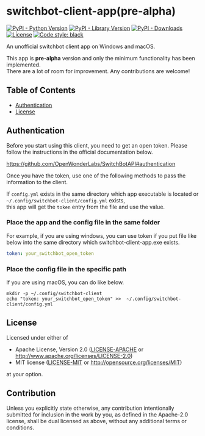 # switchbot-client-app(pre-alpha)

[![PyPI - Python Version](https://img.shields.io/pypi/pyversions/switchbot-client-app.svg)](https://pypi.org/project/switchbot-client-app/)
[![PyPI - Library Version](https://img.shields.io/pypi/v/switchbot-client-app.svg)](https://pypi.org/project/switchbot-client-app/)
[![PyPI - Downloads](https://img.shields.io/pypi/dm/switchbot-client-app)](https://pypi.org/project/switchbot-client-app)
[![License](https://img.shields.io/badge/license-MIT%2FApache--2.0-informational?style=flat-square)](README.md#License)
[![Code style: black](https://img.shields.io/badge/code%20style-black-000000.svg)](https://github.com/psf/black)

An unofficial switchbot client app on Windows and macOS.

This app is **pre-alpha** version and only the minimum functionality has been implemented.  
There are a lot of room for improvement. Any contributions are welcome!

## Table of Contents

- [Authentication](#authentication)
- [License](#license)


## Authentication

Before you start using this client, you need to get an open token.
Please follow the instructions in the official documentation below.

https://github.com/OpenWonderLabs/SwitchBotAPI#authentication

Once you have the token, use one of the following methods to pass the information to the client.

If `config.yml` exists in the same directory which app executable is located 
or `~/.config/switchbot-client/config.yml` exists,  
this app will get the `token` entry from the file and use the value.

### Place the app and the config file in the same folder

For example, if you are using windows, you can use token 
if you put file like below into the same directory which switchbot-client-app.exe exists.
```config.yml
token: your_switchbot_open_token
```

### Place the config file in the specific path

If you are using macOS, you can do like below. 
```shell
mkdir -p ~/.config/switchbot-client
echo "token: your_switchbot_open_token" >>  ~/.config/switchbot-client/config.yml
```


## License

Licensed under either of

- Apache License, Version 2.0
   ([LICENSE-APACHE](LICENSE-APACHE) or http://www.apache.org/licenses/LICENSE-2.0)
- MIT license
   ([LICENSE-MIT](LICENSE-MIT) or http://opensource.org/licenses/MIT)

at your option.

## Contribution

Unless you explicitly state otherwise, any contribution intentionally submitted
for inclusion in the work by you, as defined in the Apache-2.0 license, shall be
dual licensed as above, without any additional terms or conditions.
